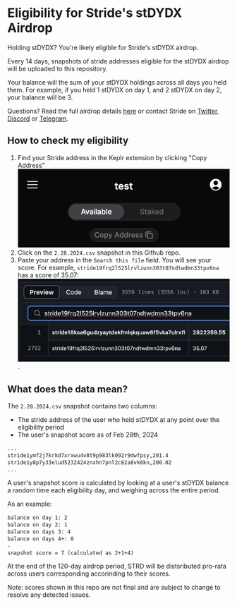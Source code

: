 # Eligibility for Stride's stDYDX Airdrop
Holding stDYDX? You're likely eligible for Stride's stDYDX airdrop.

Every 14 days, snapshots of stride addresses eligible for the stDYDX airdrop will be uploaded to this repository.

Your balance will the sum of your stDYDX holdings across all days you held them. For example, if you held 1 stDYDX on day 1, and 2 stDYDX on day 2, your balance will be 3.

Questions? Read the full airdrop details [here](https://www.stride.zone/blog/airdrop-to-stdydx-holders) or contact Stride on [Twitter](https://twitter.com/stride_zone), [Discord](https://discord.com/invite/stride-zone) or [Telegram](https://t.me/stridezone_official).

## How to check my eligibility

1. Find your Stride address in the Keplr extension by clicking "Copy Address" ![.](guide-images/keplr.png)
2. Click on the `2.28.2024.csv` snapshot in this Github repo.
3. Paste your address in the `Search this file` field. You will see your score. For example, `stride19frq2l525lrvlzunn303t07ndtwdmn33tpv6na` has a score of 35.07: ![.](guide-images/score.png).

## What does the data mean?

The `2.28.2024.csv` snapshot contains two columns:
- The stride address of the user who held stDYDX at any point over the eligibility period
- The user's snapshot score as of Feb 28th, 2024
```
...
stride1ymf2j7krkd7xrxwu4v8t9p983lk092r9dwfpsy,201.4
stride1y8p7y33elud5232424znxhn7pnl2c82a8vk6kn,200.02
...
```

A user's snapshot score is calculated by looking at a user's stDYDX balance a random time each eligibility day, and weighing across the entire period. 

As an example:
```
balance on day 1: 2
balance on day 2: 1
balance on days 3: 4
balance on days 4+: 0
-
snapshot score = 7 (calculated as 2+1+4)
```

At the end of the 120-day airdrop period, STRD will be distsributed pro-rata across users corresponding accorinding to their scores.

Note: scores shown in this repo are not final and are subject to change to resolve any detected issues.

